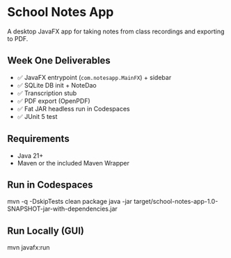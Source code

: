# School Notes App

A desktop JavaFX app for taking notes from class recordings and exporting to PDF.

## Week One Deliverables
- ✅ JavaFX entrypoint (`com.notesapp.MainFX`) + sidebar
- ✅ SQLite DB init + NoteDao
- ✅ Transcription stub
- ✅ PDF export (OpenPDF)
- ✅ Fat JAR headless run in Codespaces
- ✅ JUnit 5 test

## Requirements
- Java 21+
- Maven or the included Maven Wrapper

## Run in Codespaces
mvn -q -DskipTests clean package
java -jar target/school-notes-app-1.0-SNAPSHOT-jar-with-dependencies.jar

## Run Locally (GUI)
mvn javafx:run
